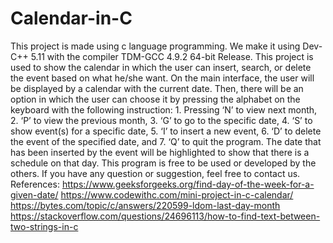 # Calendar-in-C
This project is made using c language programming. We make it using Dev-C++ 5.11 with the compiler TDM-GCC 4.9.2 64-bit Release. This project is used to show the calendar in which the user can insert, search, or delete the event based on what he/she want. On the main interface, the user will be displayed by a calendar with the current date. Then, there will be an option in which the user can choose it by pressing the alphabet on the keyboard with the following instruction: 1. Pressing ‘N’ to view next month, 2. ‘P’ to view the previous month, 3. ‘G’ to go to the specific date, 4. ‘S’ to show event(s) for a specific date, 5. ‘I’ to insert a new event, 6. ‘D’ to delete the event of the specified date, and 7. ‘Q’ to quit the program. The date that has been inserted by the event will be highlighted to show that there is a schedule on that day. This program is free to be used or developed by the others. If you have any question or suggestion, feel free to contact us.  References: https://www.geeksforgeeks.org/find-day-of-the-week-for-a-given-date/ https://www.codewithc.com/mini-project-in-c-calendar/ https://bytes.com/topic/c/answers/220599-ldom-last-day-month https://stackoverflow.com/questions/24696113/how-to-find-text-between-two-strings-in-c
